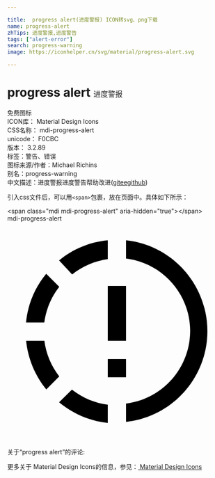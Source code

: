 ```yaml
---

title:  progress alert(进度警报) ICON转svg、png下载
name: progress-alert
zhTips: 进度警报,进度警告
tags: ["alert-error"]
search: progress-warning
image: https://iconhelper.cn/svg/material/progress-alert.svg

---
```


# progress alert  <small style="font-size: 60%;font-weight: 100">进度警报</small>


<div class="detail-page">
<p>
<span><span class="badge-success badge">免费图标</span> </span>
<br/>
<span>
ICON库：
<span class="badge-secondary badge">Material Design Icons</span> 
</span>
<br/>
<span>
CSS名称：
<span class="badge-secondary badge">mdi-progress-alert</span> 
</span>
<br/>
<span>
unicode：
<span class="badge-secondary badge">F0CBC</span> 
<copy-btn content='F0CBC' btn-title=""></copy-btn>
<copy-btn :content='String.fromCodePoint(parseInt("F0CBC", 16))' btn-title="复制U"></copy-btn>
</span>
<br/>
<span>
版本：
<span class="badge-secondary badge">3.2.89</span> 
</span><br/><span>标签：<span class="badge-light badge"><router-link to="/tags/alert-error.html">警告、错误</router-link></span></span>
<br/>
<span>图标来源/作者：<span class="badge-light badge">Michael Richins</span></span> 
<br/>
<span>别名：<span class="badge-light badge">progress-warning</span></span><br/><span class="zh-detail">中文描述：<span class="badge-primary badge">进度警报</span><span class="badge-primary badge">进度警告</span><span class="help-link"><span>帮助改进</span>(<a href="https://gitee.com/liuwave/icon-helper/edit/master/json/material/progress-alert.json" target="_blank" rel="noopener noreferrer">gitee</a><a href="https://github.com/liuwave/icon-helper/edit/master/json/material/progress-alert.json" target="_blank" rel="noopener noreferrer">github</a></span>)</span><br/>
</p>
</div>
<div class="alert alert-dark">
  <i class="mdi mdi-progress-alert mdi-48px"></i>
  <i class="mdi mdi-progress-alert mdi-36px"></i>
  <i class="mdi mdi-progress-alert mdi-24px"></i>
  <i class="mdi mdi-progress-alert mdi-18px"></i>
</div>
<div>
  <p>引入css文件后，可以用<code>&lt;span&gt;</code>包裹，放在页面中。具体如下所示：    
  </p>
  <div class="alert alert-primary" style="font-size: 14px">
    &lt;span class="mdi mdi-progress-alert" aria-hidden="true"&gt;&lt;/span&gt;
    <copy-btn content='<span class="mdi mdi-progress-alert" aria-hidden="true"></span>'></copy-btn>
  </div>
  <div class="alert alert-secondary">
    <i class="mdi mdi-progress-alert"
    style="font-size: 24px"
    aria-hidden="true"></i> mdi-progress-alert
    <copy-btn content="mdi-progress-alert" btn-title="复制图标名称"></copy-btn>
  </div>
</div>
<div id="svg" class="svg-wrap">
<svg xmlns="http://www.w3.org/2000/svg" viewBox="0 0 24 24"><path d="M13,2V4C17.39,4.54 20.5,8.53 19.96,12.92C19.5,16.56 16.64,19.43 13,19.88V21.88C18.5,21.28 22.45,16.34 21.85,10.85C21.33,6.19 17.66,2.5 13,2M11,2C9.04,2.18 7.19,2.95 5.67,4.2L7.1,5.74C8.22,4.84 9.57,4.26 11,4.06V2.06M4.26,5.67C3,7.19 2.24,9.04 2.05,11H4.05C4.24,9.58 4.8,8.23 5.69,7.1L4.26,5.67M2.06,13C2.26,14.96 3.03,16.81 4.27,18.33L5.69,16.9C4.81,15.77 4.24,14.42 4.06,13H2.06M7.06,18.37L5.67,19.74C7.18,21 9.04,21.79 11,22V20C9.58,19.82 8.23,19.25 7.1,18.37H7.06M13,13V7H11V13H13M13,17V15H11V17H13Z" /></svg>
</div>
<detail full-name='mdi-progress-alert'></detail>
<div>
<p>关于“progress alert”的评论:</p>
</div>
<Vssue title="关于“progress alert”的评论" ></Vssue>    
<div><p>更多关于 Material Design Icons的信息，参见：<a target="_blank" href="https://iconhelper.cn/material.html"> Material Design Icons</a>
</p></div>
